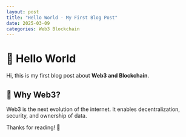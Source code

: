 ```yaml
---
layout: post
title: "Hello World - My First Blog Post"
date: 2025-03-09
categories: Web3 Blockchain
---
```


# 🚀 Hello World
Hi, this is my first blog post about **Web3 and Blockchain**.

## 🌟 Why Web3?
Web3 is the next evolution of the internet. It enables decentralization, security, and ownership of data.

Thanks for reading! 🚀
